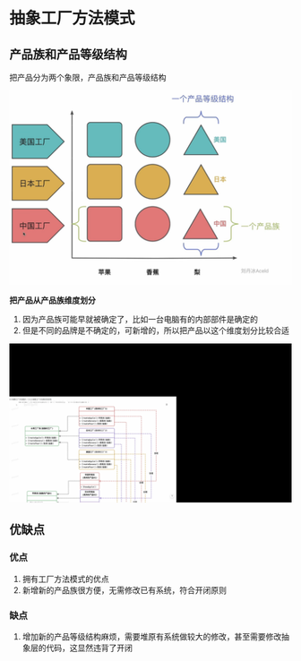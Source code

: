# 抽象工厂方法模式

## 产品族和产品等级结构

把产品分为两个象限，产品族和产品等级结构

![img_5.png](./img_5.png)

**把产品从产品族维度划分**

1. 因为产品族可能早就被确定了，比如一台电脑有的内部部件是确定的
2. 但是不同的品牌是不确定的，可新增的，所以把产品以这个维度划分比较合适

![img_6.png](./img_6.png)

## 优缺点

### 优点
1. 拥有工厂方法模式的优点
2. 新增新的产品族很方便，无需修改已有系统，符合开闭原则
### 缺点
1. 增加新的产品等级结构麻烦，需要堆原有系统做较大的修改，甚至需要修改抽象层的代码，这显然违背了开闭
